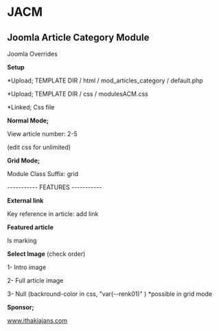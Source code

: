 # JACM
## Joomla Article Category Module

Joomla Overrides

**Setup**

*Upload; TEMPLATE DIR / html / mod_articles_category / default.php

*Upload; TEMPLATE DIR / css / modulesACM.css

*Linked; Css file

**Normal Mode;**

View article number: 2-5

(edit css for unlimited)

**Grid Mode;**

Module Class Suffix: grid

----------- FEATURES -----------

**External link**

Key reference in article: add link

**Featured article**

Is marking

**Select Image** (check order)

1- Intro image

2- Full article image

3- Null (backround-color in css, "var(--renk01)" )  *possible in grid mode


**Sponsor;**

www.ithakiajans.com
